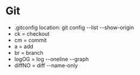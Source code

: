 # Git
- .gitconfig location: git config --list --show-origin
- ck = checkout
- cm = commit
- a = add
- br = branch
- logOG = log --oneline --graph
- diffNO = diff --name-only
